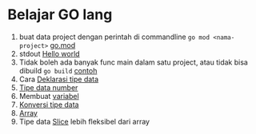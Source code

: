 # Belajar GO lang

1. buat data project dengan perintah di commandline ```go mod <nama-project>```  [go.mod](go.mod)
3. stdout [Hello world](helloworld.go)
4. Tidak boleh ada banyak func main dalam satu project, atau tidak bisa dibuild ```go build``` [contoh](sample.go)
5. Cara [Deklarasi tipe data](typeDeclaration.go)
6. [Tipe data number](number.go)
7. Membuat [variabel](variable.go)
8. [Konversi tipe data](datatypeconversion.go)
9. [Array](arya.go)
10. Tipe data [Slice](sliceAlterArya.go) lebih fleksibel dari array
